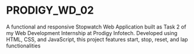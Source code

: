 # PRODIGY_WD_02
A functional and responsive Stopwatch Web Application built as Task 2 of my Web Development Internship at Prodigy Infotech. Developed using HTML, CSS, and JavaScript, this project features start, stop, reset, and lap functionalities
